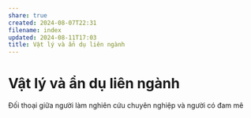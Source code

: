 ```yaml
---  
share: true  
created: 2024-08-07T22:31  
filename: index  
updated: 2024-08-11T17:03  
title: Vật lý và ẩn dụ liên ngành  
---  
```

# Vật lý và ẩn dụ liên ngành  
Đối thoại giữa người làm nghiên cứu chuyên nghiệp và người có đam mê